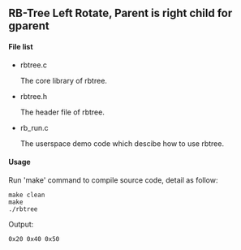 RB-Tree Left Rotate, Parent is right child for gparent
-------------------------------------------

#### File list

* rbtree.c

  The core library of rbtree.

* rbtree.h

  The header file of rbtree.

* rb_run.c

  The userspace demo code which descibe how to use rbtree.

#### Usage

Run 'make' command to compile source code, detail as follow:

```
make clean
make
./rbtree
```

Output:

```
0x20 0x40 0x50
```
